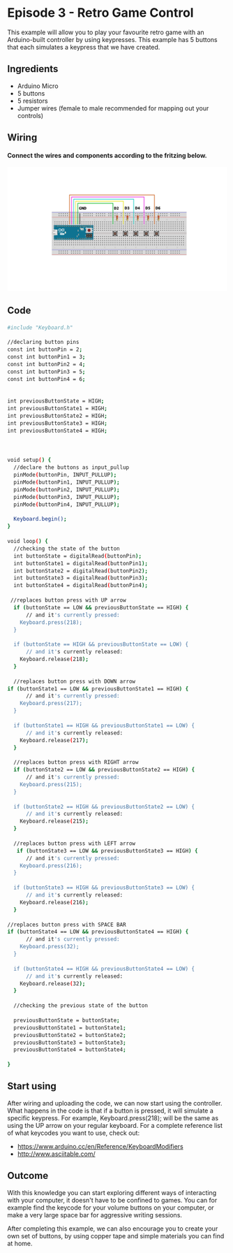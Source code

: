 # Episode 3 - Retro Game Control
This example will allow you to play your favourite retro game with an Arduino-built controller by using keypresses. This example has 5 buttons that each simulates a keypress that we have created. 



## Ingredients
- Arduino Micro
- 5 buttons
- 5 resistors
- Jumper wires (female to male recommended for mapping out your controls)


## Wiring
#### Connect the wires and components according to the fritzing below.
![alt text](https://github.com/arduino/livecast/raw/master/Season%202/Episode%203%20-%20Retro%20game%20control/episode3_fritzing.png "Logo Title Text 1")



## Code

```sh
#include "Keyboard.h"

//declaring button pins
const int buttonPin = 2;          
const int buttonPin1 = 3;
const int buttonPin2 = 4;   
const int buttonPin3 = 5;
const int buttonPin4 = 6;


int previousButtonState = HIGH; 
int previousButtonState1 = HIGH;
int previousButtonState2 = HIGH;
int previousButtonState3 = HIGH;
int previousButtonState4 = HIGH;



void setup() {
  //declare the buttons as input_pullup
  pinMode(buttonPin, INPUT_PULLUP);
  pinMode(buttonPin1, INPUT_PULLUP);
  pinMode(buttonPin2, INPUT_PULLUP);
  pinMode(buttonPin3, INPUT_PULLUP);
  pinMode(buttonPin4, INPUT_PULLUP);
  
  Keyboard.begin();
}

void loop() {
  //checking the state of the button
  int buttonState = digitalRead(buttonPin);
  int buttonState1 = digitalRead(buttonPin1);
  int buttonState2 = digitalRead(buttonPin2);
  int buttonState3 = digitalRead(buttonPin3);
  int buttonState4 = digitalRead(buttonPin4);
  
 //replaces button press with UP arrow
  if (buttonState == LOW && previousButtonState == HIGH) {
      // and it's currently pressed:
    Keyboard.press(218);
  }

  if (buttonState == HIGH && previousButtonState == LOW) {
      // and it's currently released:
    Keyboard.release(218);
  }
  
  //replaces button press with DOWN arrow
if (buttonState1 == LOW && previousButtonState1 == HIGH) {
      // and it's currently pressed:
    Keyboard.press(217);
  }

  if (buttonState1 == HIGH && previousButtonState1 == LOW) {
      // and it's currently released:
    Keyboard.release(217);
  }
  
  //replaces button press with RIGHT arrow
  if (buttonState2 == LOW && previousButtonState2 == HIGH) {
      // and it's currently pressed:
    Keyboard.press(215);
  }

  if (buttonState2 == HIGH && previousButtonState2 == LOW) {
      // and it's currently released:
    Keyboard.release(215);
  }
  
  //replaces button press with LEFT arrow
   if (buttonState3 == LOW && previousButtonState3 == HIGH) {
      // and it's currently pressed:
    Keyboard.press(216);
  }

  if (buttonState3 == HIGH && previousButtonState3 == LOW) {
      // and it's currently released:
    Keyboard.release(216);
  }
  
//replaces button press with SPACE BAR
if (buttonState4 == LOW && previousButtonState4 == HIGH) {
      // and it's currently pressed:
    Keyboard.press(32);
  }

  if (buttonState4 == HIGH && previousButtonState4 == LOW) {
      // and it's currently released:
    Keyboard.release(32);
  }

  //checking the previous state of the button
  
  previousButtonState = buttonState;
  previousButtonState1 = buttonState1;
  previousButtonState2 = buttonState2;
  previousButtonState3 = buttonState3;
  previousButtonState4 = buttonState4;

}

```

## Start using

After wiring and uploading the code, we can now start using the controller. What happens in the code is that if a button is pressed, it will simulate a specific keypress. For example, Keyboard.press(218); will be the same as using the UP arrow on your regular keyboard. For a complete reference list of what keycodes you want to use, check out: 
- <https://www.arduino.cc/en/Reference/KeyboardModifiers> 
- <http://www.asciitable.com/> 


## Outcome

With this knowledge you can start exploring different ways of interacting with your computer, it doesn't have to be confined to games. You can for example find the keycode for your volume buttons on your computer, or make a very large space bar for aggressive writing sessions. 

After completing this example, we can also encourage you to create your own set of buttons, by using copper tape and simple materials you can find at home. 





